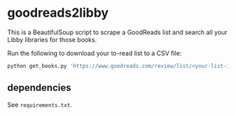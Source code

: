 # goodreads2libby

This is a BeautifulSoup script to scrape a GoodReads list and search all your Libby libraries for those books.

Run the following to download your to-read list to a CSV file:

```sh
python get_books.py 'https://www.goodreads.com/review/list/<your-list-id>?shelf=to-read' > want-to-read.csv
```

## dependencies

See `requirements.txt`.
